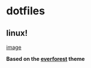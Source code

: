 # dotfiles

## linux!
[image](https://github.com/user-attachments/assets/4197266e-66ae-475c-8f5a-62104c196f2b)

**Based on the [everforest](https://github.com/sainnhe/everforest) theme**
